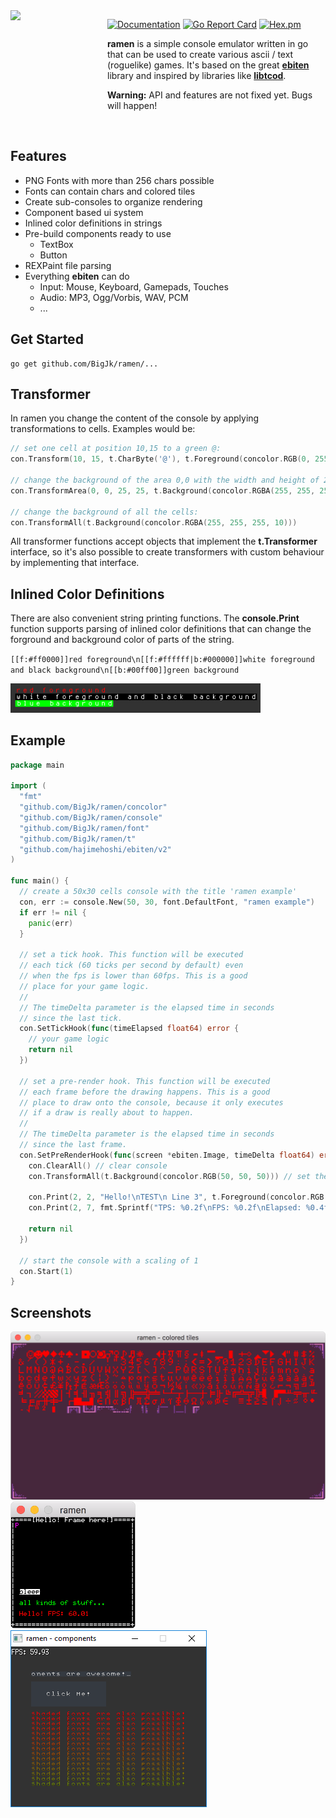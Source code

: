 <img src="https://cdn.rawgit.com/BigJk/7e61395616df18c9b6003aa90c77e829/raw/ec7bc03e02015deb0c96c6914f5c0460af773b59/ramen.svg" width="145" align="left" />

<img src="https://i.imgur.com/glpKbxk.png" width="10" height="145" align="left" />

[![Documentation](https://godoc.org/github.com/BigJk/ramen/console?status.svg)](http://godoc.org/github.com/BigJk/ramen/console) [![Go Report Card](https://goreportcard.com/badge/github.com/BigJk/ramen)](https://goreportcard.com/report/github.com/BigJk/ramen) [![Hex.pm](https://img.shields.io/hexpm/l/plug.svg)](LICENSE)

**ramen** is a simple console emulator written in go that can be used to create various ascii / text (roguelike) games. It's based on the great **[ebiten](https://github.com/hajimehoshi/ebiten)** library and inspired by libraries like **[libtcod](https://github.com/libtcod/libtcod)**.

**Warning:** API and features are not fixed yet. Bugs will happen!

<br>

## Features

- PNG Fonts with more than 256 chars possible
- Fonts can contain chars and colored tiles
- Create sub-consoles to organize rendering
- Component based ui system
- Inlined color definitions in strings
- Pre-build components ready to use
  - TextBox
  - Button
- REXPaint file parsing
- Everything **ebiten** can do
  - Input: Mouse, Keyboard, Gamepads, Touches
  - Audio: MP3, Ogg/Vorbis, WAV, PCM
  - ...

## Get Started

```
go get github.com/BigJk/ramen/...
```

## Transformer

In ramen you change the content of the console by applying transformations to cells. Examples would be:

```go
// set one cell at position 10,15 to a green @:
con.Transform(10, 15, t.CharByte('@'), t.Foreground(concolor.RGB(0, 255, 0)))

// change the background of the area 0,0 with the width and height of 25,25:
con.TransformArea(0, 0, 25, 25, t.Background(concolor.RGBA(255, 255, 255, 20)))

// change the background of all the cells:
con.TransformAll(t.Background(concolor.RGBA(255, 255, 255, 10)))
```

All transformer functions accept objects that implement the **t.Transformer** interface, so it's also possible to create transformers with custom behaviour by implementing that interface.

## Inlined Color Definitions

There are also convenient string printing functions. The **console.Print** function supports parsing of inlined color definitions that can change the forground and background color of parts of the string.

``[[f:#ff0000]]red foreground\n[[f:#ffffff|b:#000000]]white foreground and black background\n[[b:#00ff00]]green background``

<img src="./.github/screen_colored_string.png" width="400">

## Example

```go
package main

import (
  "fmt"
  "github.com/BigJk/ramen/concolor"
  "github.com/BigJk/ramen/console"
  "github.com/BigJk/ramen/font"
  "github.com/BigJk/ramen/t"
  "github.com/hajimehoshi/ebiten/v2"
)

func main() {
  // create a 50x30 cells console with the title 'ramen example'
  con, err := console.New(50, 30, font.DefaultFont, "ramen example")
  if err != nil {
    panic(err)
  }

  // set a tick hook. This function will be executed
  // each tick (60 ticks per second by default) even
  // when the fps is lower than 60fps. This is a good
  // place for your game logic.
  //
  // The timeDelta parameter is the elapsed time in seconds
  // since the last tick.
  con.SetTickHook(func(timeElapsed float64) error {
    // your game logic
    return nil
  })

  // set a pre-render hook. This function will be executed
  // each frame before the drawing happens. This is a good
  // place to draw onto the console, because it only executes
  // if a draw is really about to happen.
  //
  // The timeDelta parameter is the elapsed time in seconds
  // since the last frame.
  con.SetPreRenderHook(func(screen *ebiten.Image, timeDelta float64) error {
    con.ClearAll() // clear console 
    con.TransformAll(t.Background(concolor.RGB(50, 50, 50))) // set the background
	
    con.Print(2, 2, "Hello!\nTEST\n Line 3", t.Foreground(concolor.RGB(0, 255, 0)), t.Background(concolor.RGB(255, 0, 0)))
    con.Print(2, 7, fmt.Sprintf("TPS: %0.2f\nFPS: %0.2f\nElapsed: %0.4f", ebiten.CurrentFPS(), ebiten.CurrentFPS(), timeDelta))
	
    return nil
  })

  // start the console with a scaling of 1
  con.Start(1)
}
```

## Screenshots

<img src="./.github/screen_colored_tiles.png" width="538">
<img src="./.github/screen_text.png" width="200">
<img src="./.github/screen_comp_shaded.png" width="314">
